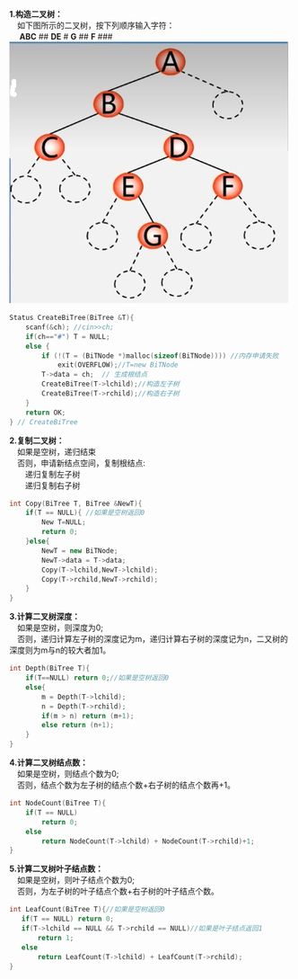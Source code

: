 **1.构造二叉树：**  
  　如下图所示的二叉树，按下列顺序输入字符：  
  　 **ABC** ## **DE** # **G** ## **F** ###
  ![](./images/构造二叉树.png)  
  
```cpp  
Status CreateBiTree(BiTree &T){
    scanf(&ch); //cin>>ch;
    if(ch=="#") T = NULL;
    else {
        if (!(T = (BiTNode *)malloc(sizeof(BiTNode)))) //内存申请失败
            exit(OVERFLOW);//T=new BiTNode
        T->data = ch;  // 生成根结点
        CreateBiTree(T->lchild);//构造左子树
        CreateBiTree(T->rchild);//构造右子树
    }
    return OK;
} // CreateBiTree
```

**2.复制二叉树：**  
　如果是空树，递归结束  
　否则，申请新结点空间，复制根结点:  
　　递归复制左子树  
　　递归复制右子树
```cpp
int Copy(BiTree T, BiTree &NewT){
    if(T == NULL){ //如果是空树返回0
        New T=NULL;
        return 0;
    }else{
        NewT = new BiTNode;
        NewT->data = T->data;
        Copy(T->lchild,NewT->lchild);
        Copy(T->rchild,NewT->rchild);
    }
}
```

**3.计算二叉树深度：**  
　如果是空树，则深度为0;  
　否则，递归计算左子树的深度记为m，递归计算右子树的深度记为n，二又树的深度则为m与n的较大者加1。  
```cpp
int Depth(BiTree T){
    if(T==NULL) return 0;//如果是空树返回0
    else{
        m = Depth(T->lchild);
        n = Depth(T->rchild);
        if(m > n) return (m+1);
        else return (n+1);
    }
}
```

**4.计算二叉树结点数：**  
　如果是空树，则结点个数为0;  
　否则，结点个数为左子树的结点个数+右子树的结点个数再+1。  
```cpp
int NodeCount(BiTree T){
    if(T == NULL)
        return 0;
    else
        return NodeCount(T->lchild) + NodeCount(T->rchild)+1;
}
```

**5.计算二叉树叶子结点数：**  
　如果是空树，则叶子结点个数为0;  
　否则，为左子树的叶子结点个数+右子树的叶子结点个数。  
 ```cpp
int LeafCount(BiTree T){//如果是空树返回0
    if(T == NULL) return 0;
    if(T->lchild == NULL && T->rchild == NULL)//如果是叶子结点返回1
        return 1;
    else
        return LeafCount(T->lchild) + LeafCount(T->rchild);
}
```
